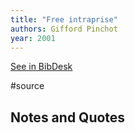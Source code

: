 ```yaml
---
title: "Free intraprise"
authors: Gifford Pinchot
year: 2001
---
```

[See in BibDesk](x-bdsk://Pinchot-2001aa)

#source

## Notes and Quotes


